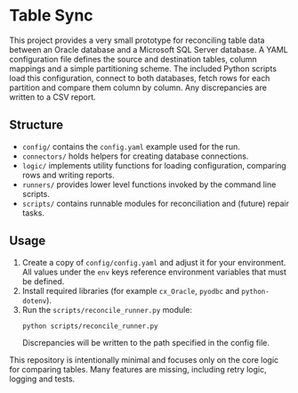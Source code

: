 # Table Sync

This project provides a very small prototype for reconciling table data
between an Oracle database and a Microsoft SQL Server database. A YAML
configuration file defines the source and destination tables, column
mappings and a simple partitioning scheme. The included Python scripts
load this configuration, connect to both databases, fetch rows for each
partition and compare them column by column. Any discrepancies are
written to a CSV report.

## Structure

- `config/` contains the `config.yaml` example used for the run.
- `connectors/` holds helpers for creating database connections.
- `logic/` implements utility functions for loading configuration,
  comparing rows and writing reports.
- `runners/` provides lower level functions invoked by the command line
  scripts.
- `scripts/` contains runnable modules for reconciliation and (future)
  repair tasks.

## Usage

1. Create a copy of `config/config.yaml` and adjust it for your
   environment. All values under the `env` keys reference environment
   variables that must be defined.
2. Install required libraries (for example `cx_Oracle`, `pyodbc` and
   `python-dotenv`).
3. Run the `scripts/reconcile_runner.py` module:
   ```bash
   python scripts/reconcile_runner.py
   ```
   Discrepancies will be written to the path specified in the config
   file.

This repository is intentionally minimal and focuses only on the core
logic for comparing tables. Many features are missing, including retry
logic, logging and tests.

